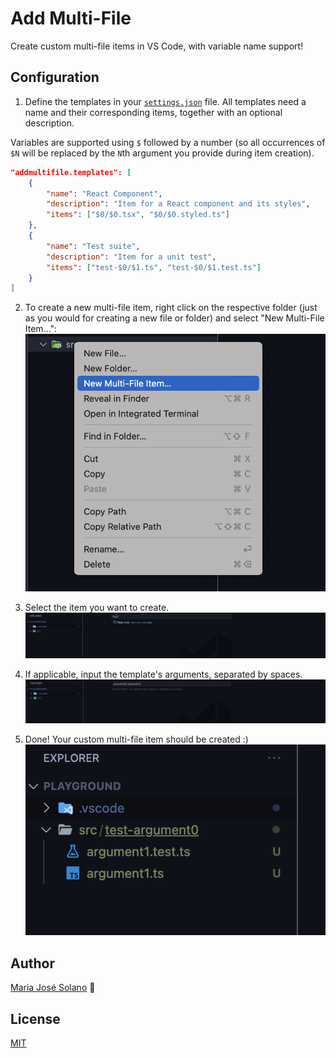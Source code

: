 # Add Multi-File

Create custom multi-file items in VS Code, with variable name support!

## Configuration

1. Define the templates in your [`settings.json`](https://code.visualstudio.com/docs/getstarted/settings) file. All templates need a name and their corresponding items, together with an optional description.

Variables are supported using `$` followed by a number (so all occurrences of `$N` will be replaced by the `N`th argument you provide during item creation).

```json
"addmultifile.templates": [
    {
        "name": "React Component",
        "description": "Item for a React component and its styles",
        "items": ["$0/$0.tsx", "$0/$0.styled.ts"]
    },
    {
        "name": "Test suite",
        "description": "Item for a unit test",
        "items": ["test-$0/$1.ts", "test-$0/$1.test.ts"]
    }
]
```

2. To create a new multi-file item, right click on the respective folder (just as you would for creating a new file or folder) and select "New Multi-File Item...":
   ![Multi-file command](/images/command-menu.png)

3. Select the item you want to create.
   ![Template selection](/images/select-template.png)

4. If applicable, input the template's arguments, separated by spaces.
   ![Template arguments](/images/template-arguments.png)

5. Done! Your custom multi-file item should be created :)
   ![Created item](/images/created-items.png)

## Author

[Maria José Solano](https://www.maria-sol-os.com/) 🍄

## License

[MIT](https://choosealicense.com/licenses/mit/)

